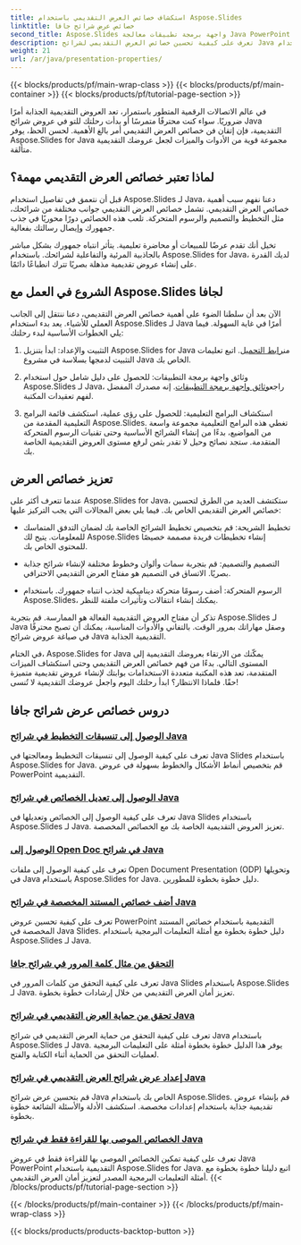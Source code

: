 ```yaml
---
title: استكشاف خصائص العرض التقديمي باستخدام Aspose.Slides
linktitle: خصائص عرض شرائح جافا
second_title: Aspose.Slides واجهة برمجة تطبيقات معالجة Java PowerPoint
description: تعرف على كيفية تحسين خصائص العرض التقديمي لشرائح Java باستخدام Aspose.Slides لبرامج Java التعليمية. اكتشف النصائح والحيل للعروض التقديمية الديناميكية.
weight: 21
url: /ar/java/presentation-properties/
---
```


{{< blocks/products/pf/main-wrap-class >}}
{{< blocks/products/pf/main-container >}}
{{< blocks/products/pf/tutorial-page-section >}}


في عالم الاتصالات الرقمية المتطور باستمرار، تعد العروض التقديمية الجذابة أمرًا ضروريًا. سواء كنت محترفًا متمرسًا أو بدأت رحلتك للتو في عروض شرائح Java التقديمية، فإن إتقان فن خصائص العرض التقديمي أمر بالغ الأهمية. لحسن الحظ، يوفر Aspose.Slides for Java مجموعة قوية من الأدوات والميزات لجعل عروضك التقديمية متألقة.

## لماذا تعتبر خصائص العرض التقديمي مهمة؟

قبل أن نتعمق في تفاصيل استخدام Aspose.Slides لـ Java، دعنا نفهم سبب أهمية خصائص العرض التقديمي. تشمل خصائص العرض التقديمي جوانب مختلفة من شرائحك، مثل التخطيط والتصميم والرسوم المتحركة. تلعب هذه الخصائص دورًا محوريًا في جذب جمهورك وإيصال رسالتك بفعالية.

تخيل أنك تقدم عرضًا للمبيعات أو محاضرة تعليمية. يتأثر انتباه جمهورك بشكل مباشر بالجاذبية المرئية والتفاعلية لشرائحك. باستخدام Aspose.Slides for Java، لديك القدرة على إنشاء عروض تقديمية مذهلة بصريًا تترك انطباعًا دائمًا.

## الشروع في العمل مع Aspose.Slides لجافا

الآن بعد أن سلطنا الضوء على أهمية خصائص العرض التقديمي، دعنا ننتقل إلى الجانب العملي للأشياء. يعد بدء استخدام Aspose.Slides لـ Java أمرًا في غاية السهولة. فيما يلي الخطوات الأساسية لبدء رحلتك:

1.  التثبيت والإعداد: ابدأ بتنزيل Aspose.Slides for Java من[رابط التحميل](https://releases.aspose.com/slides/java/). اتبع تعليمات التثبيت لدمجها بسلاسة في مشروع Java الخاص بك.

2.  وثائق واجهة برمجة التطبيقات: للحصول على دليل شامل حول استخدام Aspose.Slides لـ Java، راجع[وثائق واجهة برمجة التطبيقات](https://reference.aspose.com/slides/java/). إنه مصدرك المفضل لفهم تعقيدات المكتبة.

3. استكشاف البرامج التعليمية: للحصول على رؤى عملية، استكشف قائمة البرامج التعليمية المقدمة من Aspose.Slides. تغطي هذه البرامج التعليمية مجموعة واسعة من المواضيع، بدءًا من إنشاء الشرائح الأساسية وحتى تقنيات الرسوم المتحركة المتقدمة. ستجد نصائح وحيل لا تقدر بثمن لرفع مستوى العروض التقديمية الخاصة بك.

## تعزيز خصائص العرض

عندما تتعرف أكثر على Aspose.Slides for Java، ستكتشف العديد من الطرق لتحسين خصائص العرض التقديمي الخاص بك. فيما يلي بعض المجالات التي يجب التركيز عليها:

- تخطيط الشريحة: قم بتخصيص تخطيط الشرائح الخاصة بك لضمان التدفق المتماسك للمعلومات. يتيح لك Aspose.Slides إنشاء تخطيطات فريدة مصممة خصيصًا للمحتوى الخاص بك.

- التصميم والتصميم: قم بتجربة سمات وألوان وخطوط مختلفة لإنشاء شرائح جذابة بصريًا. الاتساق في التصميم هو مفتاح العرض التقديمي الاحترافي.

- الرسوم المتحركة: أضف رسومًا متحركة ديناميكية لجذب انتباه جمهورك. باستخدام Aspose.Slides، يمكنك إنشاء انتقالات وتأثيرات ملفتة للنظر.

تذكر أن مفتاح العروض التقديمية الفعالة هو الممارسة. قم بتجربة Aspose.Slides لـ Java وصقل مهاراتك بمرور الوقت. بالتفاني والأدوات المناسبة، يمكنك أن تصبح محترفًا في صياغة عروض شرائح Java التقديمية الجذابة.

في الختام، Aspose.Slides for Java يمكّنك من الارتقاء بعروضك التقديمية إلى المستوى التالي. بدءًا من فهم خصائص العرض التقديمي وحتى استكشاف الميزات المتقدمة، تعد هذه المكتبة متعددة الاستخدامات بوابتك لإنشاء عروض تقديمية متميزة حقًا. فلماذا الانتظار؟ ابدأ رحلتك اليوم واجعل عروضك التقديمية لا تُنسى!

## دروس خصائص عرض شرائح جافا
### [الوصول إلى تنسيقات التخطيط في شرائح Java](./access-layout-formats-in-java-slides/)
تعرف على كيفية الوصول إلى تنسيقات التخطيط ومعالجتها في Java Slides باستخدام Aspose.Slides for Java. قم بتخصيص أنماط الأشكال والخطوط بسهولة في عروض PowerPoint التقديمية.
### [الوصول إلى تعديل الخصائص في شرائح Java](./access-modifying-properties-in-java-slides/)
تعرف على كيفية الوصول إلى الخصائص وتعديلها في Java Slides باستخدام Aspose.Slides لـ Java. تعزيز العروض التقديمية الخاصة بك مع الخصائص المخصصة.
### [الوصول إلى Open Doc في شرائح Java](./access-open-doc-in-java-slides/)
تعرف على كيفية الوصول إلى ملفات Open Document Presentation (ODP) وتحويلها في Java باستخدام Aspose.Slides for Java. دليل خطوة بخطوة للمطورين.
### [أضف خصائص المستند المخصصة في شرائح Java](./add-custom-document-properties-in-java-slides/)
تعرف على كيفية تحسين عروض PowerPoint التقديمية باستخدام خصائص المستند المخصصة في Java Slides. دليل خطوة بخطوة مع أمثلة التعليمات البرمجية باستخدام Aspose.Slides لـ Java.
### [التحقق من مثال كلمة المرور في شرائح جافا](./check-password-example-in-java-slides/)
تعرف على كيفية التحقق من كلمات المرور في Java Slides باستخدام Aspose.Slides لـ Java. تعزيز أمان العرض التقديمي من خلال إرشادات خطوة بخطوة.
### [تحقق من حماية العرض التقديمي في شرائح Java](./check-presentation-protection-in-java-slides/)
تعرف على كيفية التحقق من حماية العرض التقديمي في شرائح Java باستخدام Aspose.Slides لـ Java. يوفر هذا الدليل خطوة بخطوة أمثلة على التعليمات البرمجية لعمليات التحقق من الحماية أثناء الكتابة والفتح.
### [إعداد عرض شرائح العرض التقديمي في شرائح Java](./presentation-slide-show-setup-in-java-slides/)
قم بتحسين عرض شرائح Java الخاص بك باستخدام Aspose.Slides. قم بإنشاء عروض تقديمية جذابة باستخدام إعدادات مخصصة. استكشف الأدلة والأسئلة الشائعة خطوة بخطوة.
### [الخصائص الموصى بها للقراءة فقط في شرائح Java](./read-only-recommended-properties-in-java-slides/)
تعرف على كيفية تمكين الخصائص الموصى بها للقراءة فقط في عروض Java PowerPoint التقديمية باستخدام Aspose.Slides for Java. اتبع دليلنا خطوة بخطوة مع أمثلة التعليمات البرمجية المصدر لتعزيز أمان العرض التقديمي.
{{< /blocks/products/pf/tutorial-page-section >}}

{{< /blocks/products/pf/main-container >}}
{{< /blocks/products/pf/main-wrap-class >}}

{{< blocks/products/products-backtop-button >}}
